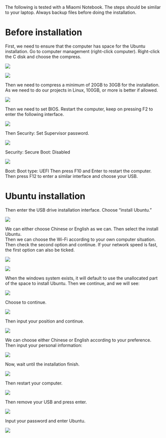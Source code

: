 The following is tested with a Miaomi Notebook. The steps should be similar to your laptop. Always backup files before doing the installation.

# Before installation
First, we need to ensure that the computer has space for the Ubuntu installation. Go to computer management (right-click computer). Right-click the C disk and choose the compress.   

![](./fig-disk-01.png)

![](./fig-disk-02.png)

Then we need to compress a minimum of 20GB to 30GB for the installation. As we need to do our projects in Linux, 100GB, or more is better if allowed.

![](./fig-disk-02.png)

Then we need to set BIOS. Restart the computer, keep on pressing F2 to enter the following interface.

![](./fig-bios-01.png)

Then Security: Set Supervisor password.

![](./fig-bios-02.png)

Security:  Secure Boot: Disabled

![](./fig-bios-03.png)

Boot: Boot type: UEFI
Then press F10 and Enter to restart the computer.    
Then press F12 to enter a similar interface and choose your USB.

# Ubuntu installation
Then enter the USB drive installation interface. Choose “install Ubuntu.”

![](./fig-u-01.png)

We can either choose Chinese or English as we can. Then select the install Ubuntu.   
Then we can choose the Wi-Fi according to your own computer situation.    
Then check the second option and continue. If your network speed is fast, the first option can also be ticked.   

![](./fig-u-02.png)

![](./fig-u-03.png)

When the windows system exists, it will default to use the unallocated part of the space to install Ubuntu. Then we continue, and we will see:

![](./fig-u-04.png)

Choose to continue.

![](./fig-u-05.png)

Then input your position and continue.

![](./fig-u-06.png)

We can choose either Chinese or English according to your preference.     
Then input your personal information:

![](./fig-u-07.png)

Now, wait until the installation finish.

![](./fig-u-08.png)

Then restart your computer.

![](./fig-u-09.png)

Then remove your USB and press enter.

![](./fig-u-10.png)

Input your password and enter Ubuntu.

![](./fig-u-11.png)
